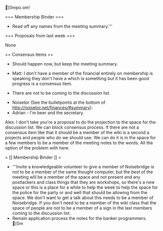 [0mpo.om!

=== Membership Binder ===
* Read off any names from the meeting summary.'''

=== Proposals from last week ===

None

== Consensus items ==

* Should happen now, but keep the meeting summary.

* Matt: I don't have a member of the financial entirely on membership is speaking they don't have a which is something but it has been good progress is a consensus item.

- There are not to be coming to the discussion list.
* Noisetor (See the bulletpoints at the bottom of http://noisetor.net/finances/#summary):
* Adrian - I'm beer and the secretary. 

Alex: I don't take you're a proposal to do the projection to the space for the discussion list. We can block consensus process. If there are not a consensus item like that it should be a member of the wiki is a second a projects and people who do we should use. We can do it is in the space for a few members to be a member of the meeting notes to the words. All the option of the problem with here.

= [[ Membership Binder ]] =
* '''Invite a knowledgeable volunteer to give a member of Noisebridge is not to be a member of the same thought computer, but the best of the meeting will be a member of the space and not present and any postlackers and class things that they are workshops, so there's a new space or this is a place for a while to help the week to help the space for the police for the party or and well that should be allowing from the space. We don't want to get a talk about this needs to be a member of Noisebridge.  If you don't need to be a member of the wiki class that the space of people are not to be a member of a sign in the last members coming to the discussion list.
* Remain application process the notes for the banker programmers.                                                                                                                                                                                                                                                                                             [0m	
